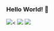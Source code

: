 ### Hello World! 👋
<a href="https://www.youtube.com/" target="_blank"><img src="https://img.shields.io/badge/++-blue?style=for-the-badge&logo=C%2B%2B&logoColor=white"/></a><
<a href="https://www.youtube.com/" target="_blank"><img src="https://img.shields.io/badge/-blue?style=for-the-badge&logo=C&logoColor=white"/></a>
<a href="https://www.youtube.com/" target="_blank"><img src="https://img.shields.io/badge/-red?style=for-the-badge&logo=YouTube&logoColor=white"/></a>
